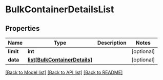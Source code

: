 # BulkContainerDetailsList

## Properties
Name | Type | Description | Notes
------------ | ------------- | ------------- | -------------
**limit** | **int** |  | [optional] 
**data** | [**list[BulkContainerDetails]**](BulkContainerDetails.md) |  | [optional] 

[[Back to Model list]](../README.md#documentation-for-models) [[Back to API list]](../README.md#documentation-for-api-endpoints) [[Back to README]](../README.md)

